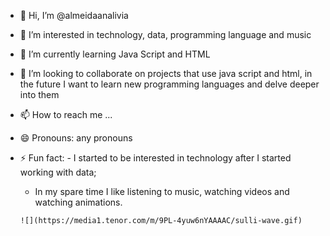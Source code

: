 - 👋 Hi, I’m @almeidaanalivia
- 👀 I’m interested in technology, data, programming language and music
- 🌱 I’m currently learning Java Script and HTML
- 💞️ I’m looking to collaborate on projects that use java script and html, in the future I want to learn new programming languages ​​and delve deeper into them
- 📫 How to reach me ...
- 😄 Pronouns: any pronouns
- ⚡ Fun fact: - I started to be interested in technology after I started working with data;
     - In my spare time I like listening to music, watching videos and watching animations.
     
      ![](https://media1.tenor.com/m/9PL-4yuw6nYAAAAC/sulli-wave.gif)
      

<!---
almeidaanalivia/almeidaanalivia is a ✨ special ✨ repository because its `README.md` (this file) appears on your GitHub profile.
You can click the Preview link to take a look at your changes.
--->

